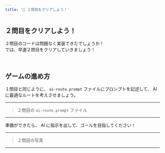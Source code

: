 ```yaml
---
title: '🩵 ２問目をクリアしよう！'
---
```


## ２問目をクリアしよう！

２問目のコードは問題なく実装できたでしょうか！\
では、早速２問目をクリアしていきましょう！

<br />

## ゲームの進め方

１問目と同じように、 `ai-route.prompt` ファイルにプロンプトを記述して、 AI に最適なルートを考えさせましょう。

---

> ２問目の `ai-route.prompt` ファイル

---

準備ができたら、 AI に指示を出して、ゴールを目指してください！

---

> ２問目の写真

---
